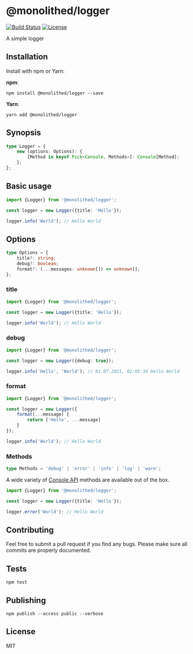# @monolithed/logger

[![Build Status](https://travis-ci.org/monolithed/logger.png)](https://travis-ci.org/monolithed/logger)
[![License](https://img.shields.io/badge/license-MIT-brightgreen.svg)](LICENSE.txt)

A simple logger

## Installation

Install with npm or Yarn:

**npm**:

```
npm install @monolithed/logger --save
```

**Yarn**:

```
yarn add @monolithed/logger
```

## Synopsis

```ts
type Logger = {
    new (options: Options): {
        [Method in keyof Pick<Console, Methods>]: Console[Method];
    };
};
```

## Basic usage

```typescript
import {Logger} from '@monolithed/logger';

const logger = new Logger({title: 'Hello'});

logger.info('World'); // Hello World
```

## Options

```typescript
type Options = {
    title?: string;
    debug?: boolean;
    format?: (...messages: unknown[]) => unknown[];
};
```

### title 

```typescript
import {Logger} from '@monolithed/logger';

const logger = new Logger({title: 'Hello'});

logger.info('World'); // Hello World
```

### debug 

```typescript
import {Logger} from '@monolithed/logger';

const logger = new Logger({debug: true});

logger.info('Hello', 'World'); // 01.07.2021, 02:05:34 Hello World
```

### format 

```typescript
import {Logger} from '@monolithed/logger';

const logger = new Logger({
    format(...message) {
        return ['Hello', ...message]
    }
});

logger.info('World'); // Hello World
```

### Methods

```typescript
type Methods = 'debug' | 'error' | 'info' | 'log' | 'warn';
```

A wide variety of [Console API](https://developer.mozilla.org/en-US/docs/Web/API/Console) methods are available out of the box.

```typescript
import {Logger} from '@monolithed/logger';

const logger = new Logger({title: 'Hello'});

logger.error('World'); // Hello World
```

## Contributing
   
Feel free to submit a pull request if you find any bugs. 
Please make sure all commits are properly documented.

## Tests

```
npm test
```

## Publishing

```
npm publish --access public --verbose
```

## License

MIT

